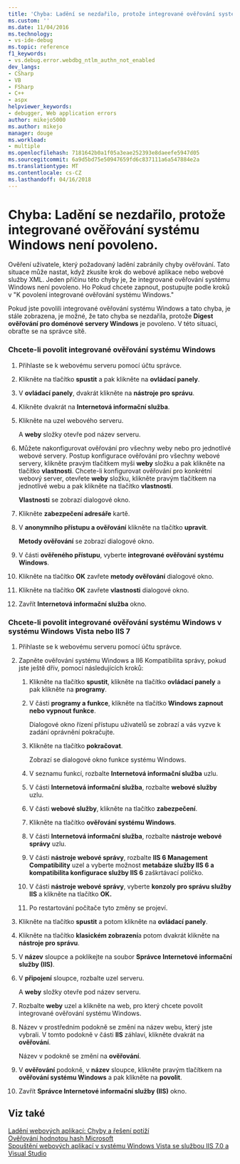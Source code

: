 ```yaml
---
title: 'Chyba: Ladění se nezdařilo, protože integrované ověřování systému Windows není povoleno. | Microsoft Docs'
ms.custom: ''
ms.date: 11/04/2016
ms.technology:
- vs-ide-debug
ms.topic: reference
f1_keywords:
- vs.debug.error.webdbg_ntlm_authn_not_enabled
dev_langs:
- CSharp
- VB
- FSharp
- C++
- aspx
helpviewer_keywords:
- debugger, Web application errors
author: mikejo5000
ms.author: mikejo
manager: douge
ms.workload:
- multiple
ms.openlocfilehash: 7181642b0a1f05a3eae252393e8daeefe5947d05
ms.sourcegitcommit: 6a9d5bd75e50947659fd6c837111a6a547884e2a
ms.translationtype: MT
ms.contentlocale: cs-CZ
ms.lasthandoff: 04/16/2018
---
```

# <a name="error-debugging-failed-because-integrated-windows-authentication-is-not-enabled"></a>Chyba: Ladění se nezdařilo, protože integrované ověřování systému Windows není povoleno.
Ověření uživatele, který požadovaný ladění zabránily chyby ověřování. Tato situace může nastat, když zkusíte krok do webové aplikace nebo webové služby XML. Jeden příčinu této chyby je, že integrované ověřování systému Windows není povoleno. Ho Pokud chcete zapnout, postupujte podle kroků v "K povolení integrované ověřování systému Windows."  
  
 Pokud jste povolili integrované ověřování systému Windows a tato chyba, je stále zobrazena, je možné, že tato chyba se nezdařila, protože **Digest ověřování pro doménové servery Windows** je povoleno. V této situaci, obraťte se na správce sítě.  
  
### <a name="to-enable-integrated-windows-authentication"></a>Chcete-li povolit integrované ověřování systému Windows  
  
1.  Přihlaste se k webovému serveru pomocí účtu správce.  
  
2.  Klikněte na tlačítko **spustit** a pak klikněte na **ovládací panely**.  
  
3.  V **ovládací panely**, dvakrát klikněte na **nástroje pro správu**.  
  
4.  Klikněte dvakrát na **Internetová informační služba**.  
  
5.  Klikněte na uzel webového serveru.  
  
     A **weby** složky otevře pod název serveru.  
  
6.  Můžete nakonfigurovat ověřování pro všechny weby nebo pro jednotlivé webové servery. Postup konfigurace ověřování pro všechny webové servery, klikněte pravým tlačítkem myši **weby** složku a pak klikněte na tlačítko **vlastnosti**. Chcete-li konfigurovat ověřování pro konkrétní webový server, otevřete **weby** složku, klikněte pravým tlačítkem na jednotlivé webu a pak klikněte na tlačítko **vlastnosti**.  
  
     **Vlastnosti** se zobrazí dialogové okno.  
  
7.  Klikněte **zabezpečení adresáře** kartě.  
  
8.  V **anonymního přístupu a ověřování** klikněte na tlačítko **upravit**.  
  
     **Metody ověřování** se zobrazí dialogové okno.  
  
9. V části **ověřeného přístupu**, vyberte **integrované ověřování systému Windows**.  
  
10. Klikněte na tlačítko **OK** zavřete **metody ověřování** dialogové okno.  
  
11. Klikněte na tlačítko **OK** zavřete **vlastnosti** dialogové okno.  
  
12. Zavřít **Internetová informační služba** okno.  
  
### <a name="to-enable-integrated-windows-authentication-in-windows-vistaiis-7"></a>Chcete-li povolit integrované ověřování systému Windows v systému Windows Vista nebo IIS 7  
  
1.  Přihlaste se k webovému serveru pomocí účtu správce.  
  
2.  Zapněte ověřování systému Windows a II6 Kompatibilita správy, pokud jste ještě dřív, pomocí následujících kroků:  
  
    1.  Klikněte na tlačítko **spustit**, klikněte na tlačítko **ovládací panely** a pak klikněte na **programy**.  
  
    2.  V části **programy a funkce**, klikněte na tlačítko **Windows zapnout nebo vypnout funkce**.  
  
         Dialogové okno řízení přístupu uživatelů se zobrazí a vás vyzve k zadání oprávnění pokračujte.  
  
    3.  Klikněte na tlačítko **pokračovat**.  
  
         Zobrazí se dialogové okno funkce systému Windows.  
  
    4.  V seznamu funkcí, rozbalte **Internetová informační služba** uzlu.  
  
    5.  V části **Internetová informační služba**, rozbalte **webové služby** uzlu.  
  
    6.  V části **webové služby**, klikněte na tlačítko **zabezpečení**.  
  
    7.  Klikněte na tlačítko **ověřování systému Windows**.  
  
    8.  V části **Internetová informační služba**, rozbalte **nástroje webové správy** uzlu.  
  
    9. V části **nástroje webové správy**, rozbalte **IIS 6 Management Compatibility** uzel a vyberte možnost **metabáze služby IIS 6 a kompatibilita konfigurace služby IIS 6** zaškrtávací políčko.  
  
    10. V části **nástroje webové správy**, vyberte **konzoly pro správu služby IIS** a klikněte na tlačítko **OK.**  
  
    11. Po restartování počítače tyto změny se projeví.  
  
3.  Klikněte na tlačítko **spustit** a potom klikněte na **ovládací panely**.  
  
4.  Klikněte na tlačítko **klasickém zobrazení**a potom dvakrát klikněte na **nástroje pro správu**.  
  
5.  V **název** sloupce a poklikejte na soubor **Správce Internetové informační služby (IIS)**.  
  
6.  V **připojení** sloupce, rozbalte uzel serveru.  
  
     A **weby** složky otevře pod název serveru.  
  
7.  Rozbalte **weby** uzel a klikněte na web, pro který chcete povolit integrované ověřování systému Windows.  
  
8.  Název v prostředním podokně se změní na název webu, který jste vybrali. V tomto podokně v části **IIS** záhlaví, klikněte dvakrát na **ověřování**.  
  
     Název v podokně se změní na **ověřování**.  
  
9. V **ověřování** podokně, v **název** sloupce, klikněte pravým tlačítkem na **ověřování systému Windows** a pak klikněte na **povolit**.  
  
10. Zavřít **Správce Internetové informační služby (IIS)** okno.  
  
## <a name="see-also"></a>Viz také  
 [Ladění webových aplikací: Chyby a řešení potíží](../debugger/debugging-web-applications-errors-and-troubleshooting.md)   
 [Ověřování hodnotou hash Microsoft](http://go.microsoft.com/fwlink/?LinkId=77938)   
 [Spouštění webových aplikací v systému Windows Vista se službou IIS 7.0 a Visual Studio](http://msdn.microsoft.com/Library/262a82ac-dd0e-4096-86c6-fb463e88be66)